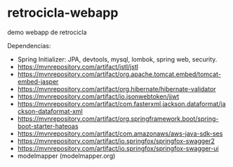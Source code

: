 # retrocicla-webapp
demo webapp de retrocicla

Dependencias:
  - Spring Initializer: JPA, devtools, mysql, lombok, spring web, security.
  - https://mvnrepository.com/artifact/jstl/jstl
  - https://mvnrepository.com/artifact/org.apache.tomcat.embed/tomcat-embed-jasper
  - https://mvnrepository.com/artifact/org.hibernate/hibernate-validator
  - https://mvnrepository.com/artifact/io.jsonwebtoken/jjwt
  - https://mvnrepository.com/artifact/com.fasterxml.jackson.dataformat/jackson-dataformat-xml
  - https://mvnrepository.com/artifact/org.springframework.boot/spring-boot-starter-hateoas
  - https://mvnrepository.com/artifact/com.amazonaws/aws-java-sdk-ses
  - https://mvnrepository.com/artifact/io.springfox/springfox-swagger2
  - https://mvnrepository.com/artifact/io.springfox/springfox-swagger-ui
  - modelmapper (modelmapper.org)
